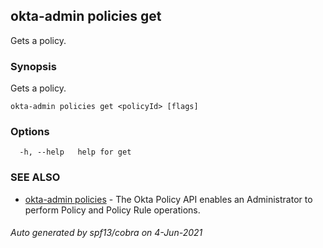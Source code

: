 ## okta-admin policies get

Gets a policy.

### Synopsis

Gets a policy.

```
okta-admin policies get <policyId> [flags]
```

### Options

```
  -h, --help   help for get
```

### SEE ALSO

* [okta-admin policies](okta-admin_policies.md)	 - The Okta Policy API enables an Administrator to perform Policy and Policy Rule operations.

###### Auto generated by spf13/cobra on 4-Jun-2021
